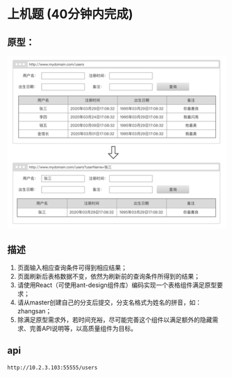 # 上机题 (40分钟内完成)

## 原型：
![](./src/prototype.png)

## 描述
1. 页面输入相应查询条件可得到相应结果；
2. 页面刷新后表格数据不变，依然为刷新前的查询条件所得到的结果；
3. 请使用React（可使用ant-design组件库）编码实现一个表格组件满足原型要求；
4. 请从master创建自己的分支后提交，分支名格式为姓名的拼音，如：zhangsan；
5. 除满足原型需求外，若时间充裕，尽可能完善这个组件以满足额外的隐藏需求、完善API说明等，以高质量组件为目标。

## api

```bash
http://10.2.3.103:55555/users
```

## 